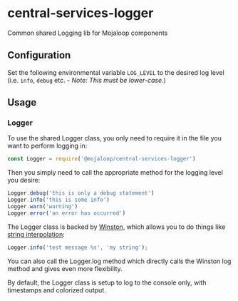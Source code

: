 # central-services-logger

Common shared Logging lib for Mojaloop components

## Configuration

Set the following environmental variable `LOG_LEVEL` to the desired log level (i.e. `info`, `debug` etc. - _Note: This must be lower-case._)

## Usage

### Logger

To use the shared Logger class, you only need to require it in the file you want to perform logging in:

```javascript
const Logger = require('@mojaloop/central-services-logger')
```

Then you simply need to call the appropriate method for the logging level you desire:

```javascript
Logger.debug('this is only a debug statement')
Logger.info('this is some info')
Logger.warn('warning')
Logger.error('an error has occurred')
```

The Logger class is backed by [Winston](https://github.com/winstonjs/winston), which allows you to do things like [string interpolation](https://github.com/winstonjs/winston#string-interpolation):

```javascript
Logger.info('test message %s', 'my string');
```

You can also call the Logger.log method which directly calls the Winston log method and gives even more flexibility.

By default, the Logger class is setup to log to the console only, with timestamps and colorized output.
